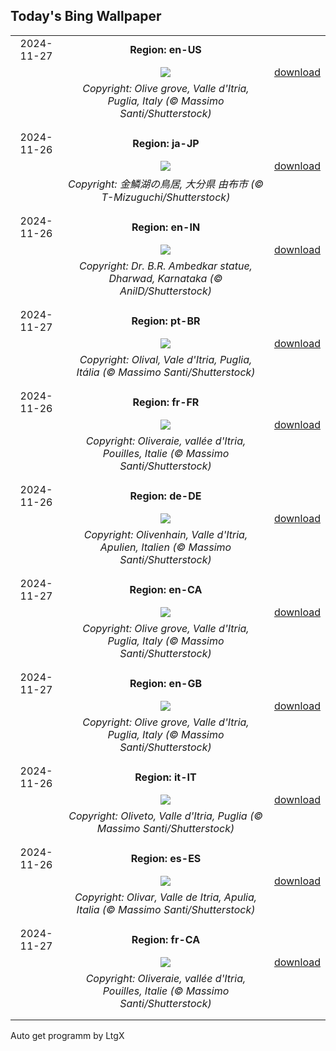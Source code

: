 ## Today's Bing Wallpaper
|      |      |      |
| :----: | :----: | :----: |
|2024-11-27|**Region: en-US**||
||![](https://www.bing.com/th?id=OHR.TrulliGrove_EN-US5919292259_UHD.jpg&pid=hp&w=1152&h=648&rs=1&c=4)| [download](https://www.bing.com/th?id=OHR.TrulliGrove_EN-US5919292259_UHD.jpg)|
||*Copyright: Olive grove, Valle d'Itria, Puglia, Italy (© Massimo Santi/Shutterstock)*
||
|||
|2024-11-26|**Region: ja-JP**||
||![](https://www.bing.com/th?id=OHR.HotBathDay2024_JA-JP6338825094_UHD.jpg&pid=hp&w=1152&h=648&rs=1&c=4)| [download](https://www.bing.com/th?id=OHR.HotBathDay2024_JA-JP6338825094_UHD.jpg)|
||*Copyright: 金鱗湖の鳥居, 大分県 由布市 (© T-Mizuguchi/Shutterstock)*
||
|||
|2024-11-26|**Region: en-IN**||
||![](https://www.bing.com/th?id=OHR.ConstitutionDay_EN-IN3100148262_UHD.jpg&pid=hp&w=1152&h=648&rs=1&c=4)| [download](https://www.bing.com/th?id=OHR.ConstitutionDay_EN-IN3100148262_UHD.jpg)|
||*Copyright: Dr. B.R. Ambedkar statue, Dharwad, Karnataka (© AnilD/Shutterstock)*
||
|||
|2024-11-27|**Region: pt-BR**||
||![](https://www.bing.com/th?id=OHR.TrulliGrove_PT-BR0953922642_UHD.jpg&pid=hp&w=1152&h=648&rs=1&c=4)| [download](https://www.bing.com/th?id=OHR.TrulliGrove_PT-BR0953922642_UHD.jpg)|
||*Copyright: Olival, Vale d'Itria, Puglia, Itália (© Massimo Santi/Shutterstock)*
||
|||
|2024-11-26|**Region: fr-FR**||
||![](https://www.bing.com/th?id=OHR.TrulliGrove_FR-FR3683617209_UHD.jpg&pid=hp&w=1152&h=648&rs=1&c=4)| [download](https://www.bing.com/th?id=OHR.TrulliGrove_FR-FR3683617209_UHD.jpg)|
||*Copyright: Oliveraie, vallée d'Itria, Pouilles, Italie (© Massimo Santi/Shutterstock)*
||
|||
|2024-11-26|**Region: de-DE**||
||![](https://www.bing.com/th?id=OHR.TrulliGrove_DE-DE7362573819_UHD.jpg&pid=hp&w=1152&h=648&rs=1&c=4)| [download](https://www.bing.com/th?id=OHR.TrulliGrove_DE-DE7362573819_UHD.jpg)|
||*Copyright: Olivenhain, Valle d'Itria, Apulien, Italien (© Massimo Santi/Shutterstock)*
||
|||
|2024-11-27|**Region: en-CA**||
||![](https://www.bing.com/th?id=OHR.TrulliGrove_EN-CA2657782141_UHD.jpg&pid=hp&w=1152&h=648&rs=1&c=4)| [download](https://www.bing.com/th?id=OHR.TrulliGrove_EN-CA2657782141_UHD.jpg)|
||*Copyright: Olive grove, Valle d'Itria, Puglia, Italy (© Massimo Santi/Shutterstock)*
||
|||
|2024-11-27|**Region: en-GB**||
||![](https://www.bing.com/th?id=OHR.TrulliGrove_EN-GB1770402436_UHD.jpg&pid=hp&w=1152&h=648&rs=1&c=4)| [download](https://www.bing.com/th?id=OHR.TrulliGrove_EN-GB1770402436_UHD.jpg)|
||*Copyright: Olive grove, Valle d'Itria, Puglia, Italy (© Massimo Santi/Shutterstock)*
||
|||
|2024-11-26|**Region: it-IT**||
||![](https://www.bing.com/th?id=OHR.TrulliGrove_IT-IT8430253171_UHD.jpg&pid=hp&w=1152&h=648&rs=1&c=4)| [download](https://www.bing.com/th?id=OHR.TrulliGrove_IT-IT8430253171_UHD.jpg)|
||*Copyright: Oliveto, Valle d'Itria, Puglia (© Massimo Santi/Shutterstock)*
||
|||
|2024-11-26|**Region: es-ES**||
||![](https://www.bing.com/th?id=OHR.TrulliGrove_ES-ES3236734802_UHD.jpg&pid=hp&w=1152&h=648&rs=1&c=4)| [download](https://www.bing.com/th?id=OHR.TrulliGrove_ES-ES3236734802_UHD.jpg)|
||*Copyright: Olivar, Valle de Itria, Apulia, Italia (© Massimo Santi/Shutterstock)*
||
|||
|2024-11-27|**Region: fr-CA**||
||![](https://www.bing.com/th?id=OHR.TrulliGrove_FR-CA8975860465_UHD.jpg&pid=hp&w=1152&h=648&rs=1&c=4)| [download](https://www.bing.com/th?id=OHR.TrulliGrove_FR-CA8975860465_UHD.jpg)|
||*Copyright: Oliveraie, vallée d'Itria, Pouilles, Italie (© Massimo Santi/Shutterstock)*
||
|||

Auto get programm by LtgX

